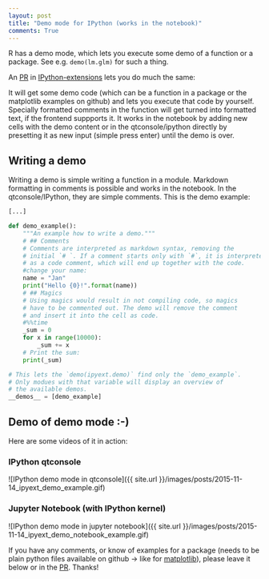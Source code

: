 ```yaml
---
layout: post
title: "Demo mode for IPython (works in the notebook)"
comments: True
---
```


R has a demo mode, which lets you execute some demo of a function or a package. See e.g. `demo(lm.glm)` for such a thing.

An [PR](https://github.com/ipython-contrib/IPython-extensions/pull/14) in [IPython-extensions](https://github.com/ipython-contrib/IPython-extensions) lets you do much the same:

It will get some demo code (which can be a function in a package or the matplotlib examples on github) and lets you execute that code by yourself. Specially formatted comments in the function will get turned into formatted text, if the frontend suppports it. It works in the notebook by adding new cells with the demo content or in the qtconsole/ipython directly by presetting it as new input (simple press enter) until the demo is over.

## Writing a demo
Writing a demo is simple writing a function in a module. Markdown formatting in comments is possible and works in the notebook. In the qtconsole/IPython, they are simple comments.
This is the demo example:

```python
[...]

def demo_example():
    """An example how to write a demo."""
    # ## Comments
    # Comments are interpreted as markdown syntax, removing the 
    # initial `# `. If a comment starts only with `#`, it is interpreted 
    # as a code comment, which will end up together with the code.
    #change your name:
    name = "Jan"
    print("Hello {0}!".format(name))
    # ## Magics
    # Using magics would result in not compiling code, so magics 
    # have to be commented out. The demo will remove the comment
    # and insert it into the cell as code.
    #%%time
    _sum = 0
    for x in range(10000):
        _sum += x
    # Print the sum:
    print(_sum)

# This lets the `demo(ipyext.demo)` find only the `demo_example`. 
# Only modues with that variable will display an overview of 
# the available demos.
__demos__ = [demo_example]
```


## Demo of demo mode :-)
Here are some videos of it in action:

### IPython qtconsole
![IPython demo mode in qtconsole]({{ site.url }}/images/posts/2015-11-14_ipyext_demo_example.gif)

### Jupyter Notebook (with IPython kernel)
![IPython demo mode in jupyter notebook]({{ site.url }}/images/posts/2015-11-14_ipyext_demo_notebook_example.gif)

If you have any comments, or know of examples for a package (needs to be plain python files available on github -> like for 
[matplotlib](https://github.com/matplotlib/matplotlib/tree/master/examples)), please leave it below or in the 
[PR](https://github.com/ipython-contrib/IPython-extensions/pull/14). Thanks!

